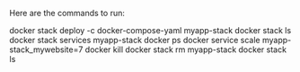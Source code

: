 Here are the commands to run:

docker stack deploy -c docker-compose-yaml myapp-stack
docker stack ls
docker stack services myapp-stack
docker ps
docker service scale myapp-stack_mywebsite=7
docker kill <container id>
docker stack rm myapp-stack
docker stack ls
